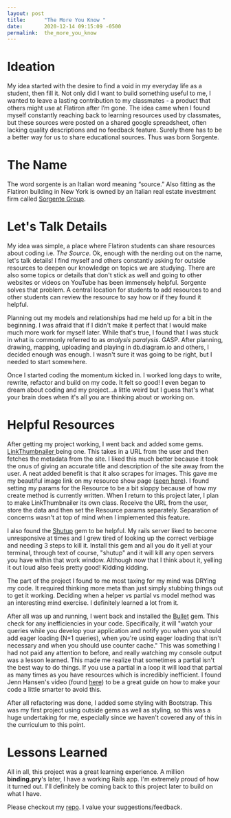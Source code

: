 ```yaml
---
layout: post
title:      "The More You Know "
date:       2020-12-14 09:15:09 -0500
permalink:  the_more_you_know
---
```



# Ideation
My idea started with the desire to find a void in my everyday life as a student, then fill it. Not only did I want to build something useful to me, I wanted to leave a lasting contribution to my classmates - a product that others might use at Flatiron after I’m gone. The idea came when I found myself constantly reaching back to learning resources used by classmates, but these sources were posted on a shared google spreadsheet, often lacking quality descriptions and no feedback feature. Surely there has to be a better way for us to share educational sources. Thus was born Sorgente.

# The Name
The word sorgente is an Italian word meaning “source.” Also fitting as the Flatiron building in New York is owned by an Italian real estate investment firm called [Sorgente Group](https://sorgentegroupofamerica.com/). 

# Let's Talk Details
My idea was simple, a place where Flatiron students can share resources about coding i.e. *The Source*.  Ok, enough with the nerding out on the name, let's talk details! I find myself and others constantly asking for outside resources to deepen our knowledge on topics we are studying. There are also some topics or details that don't stick as well and going to other websites or videos on YouTube has been immensely helpful. Sorgente solves that problem. A central location for students to add resources to and other students can review the resource to say how or if they found it helpful. 

Planning out my models and relationships had me held up for a bit in the beginning. I was afraid that if I didn't make it perfect that I would make much more work for myself later. While that's true, I found that I was stuck in what is commonly referred to as *analysis paralysis*. GASP.  After planning, drawing, mapping, uploading and playing in db.diagram.io and others, I decided enough was enough. I wasn't sure it was going to be right, but I needed to start somewhere. 

Once I started coding the momentum kicked in. I worked long days to write, rewrite, refactor and build on my code. It felt so good! I even began to dream about coding and my project...a little weird but I guess that's what your brain does when it's all you are thinking about or working on. 

# Helpful Resources
After getting my project working, I went back and added some gems. [LinkThumbnailer ](https://github.com/gottfrois/link_thumbnailer) being one. This takes in a URL from the user and then fetches the metadata from the site. I liked this much better because it took the onus of giving an accurate title and description of the site away from the user. A neat added benefit is that it also scrapes for images. This gave me my beautiful image link on my resource show page ([seen here](https://drive.google.com/file/d/1pK3CxL_dmf3hxQrAu7wy24GK6w0pMBaH/view?usp=sharing)). I found setting my params for the Resource to be a bit sloppy because of how my create method is currently written. When I return to this project later, I plan to make LinkThumbnailer its own class. Receive the URL from the user, store the data and then set the Resource params separately. Separation of concerns wasn't at top of mind when I implemented this feature. 

I also found the [Shutup](https://dev.to/andrewmcodes/stopping-a-runaway-rails-server-7mg) gem to be helpful. My rails server liked to become unresponsive at times and I grew tired of looking up the correct verbiage and needing 3 steps to kill it. Install this gem and all you do it yell at your terminal, through text of course, "shutup" and it will kill any open servers you have within that work window. Although now that I think about it, yelling it out loud also feels pretty good! Kidding kidding. 

The part of the project I found to me most taxing for my mind was DRYing my code. It required thinking more meta than just simply stubbing things out to get it working. Deciding when a helper vs partial vs model method was an interesting mind exercise. I definitely learned a lot from it. 

After all was up and running, I went back and installed the [Bullet](https://github.com/flyerhzm/bullet) gem. This check for any inefficiencies in your code. Specifically, it will "watch your queries while you develop your application and notify you when you should add eager loading (N+1 queries), when you're using eager loading that isn't necessary and when you should use counter cache." This was something I had not paid any attention to before, and really watching my console output was a lesson learned. This made me realize that sometimes a partial isn't the best way to do things. If you use a partial in a loop it will load that partial as many times as you have resources which is incredibly inefficient. I found Jenn Hansen's video (found [here](https://youtu.be/M5SkirQYpp0)) to be a great guide on how to make your code a little smarter to avoid this. 

After all refactoring was done, I added some styling with Bootstrap. This was my first project using outside gems as well as styling, so this was a huge undertaking for me, especially since we haven't covered any of this in the curriculum to this point. 

# Lessons Learned
All in all, this project was a great learning experience. A million **binding.pry**'s later, I have a working Rails app. I'm extremely proud of how it turned out.  I'll definitely be coming back to this project later to build on what I have. 


Please checkout my [repo](https://github.com/ashleymader/Sorgente). I value your suggestions/feedback.




